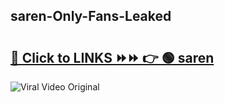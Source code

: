 
 ## saren-Only-Fans-Leaked

# <h2><a href="https://clipsfans.com/saren&ref=git">🔗 Click to LINKS ⏩⏩ 👉 🟢 saren </a></h2>

<a href="https://clipsfans.com/saren&ref=git" rel="nofollow" data-target="animated-image.originalLink"><img src="https://i.ibb.co.com/xMMVF88/686577567.gif" alt="Viral Video Original" style="max-width: 100%; display: inline-block;" data-target="animated-image.originalImage"></a>
